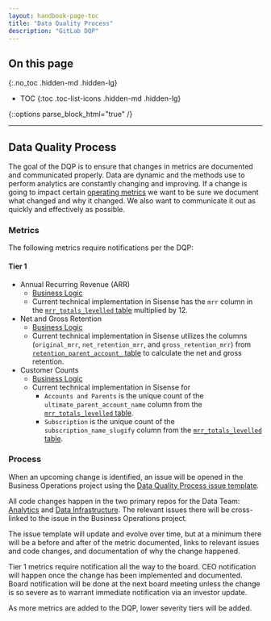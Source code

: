 ```yaml
---
layout: handbook-page-toc
title: "Data Quality Process"
description: "GitLab DQP"
---
```


## On this page
{:.no_toc .hidden-md .hidden-lg}

- TOC
{:toc .toc-list-icons .hidden-md .hidden-lg}

{::options parse_block_html="true" /}

----

## Data Quality Process

The goal of the DQP is to ensure that changes in metrics are documented and communicated properly. Data are dynamic and the methods use to perform analytics are constantly changing and improving. If a change is going to impact certain [operating metrics](/handbook/finance/operating-metrics/) we want to be sure we document what changed and why it changed. We also want to communicate it out as quickly and effectively as possible.


### Metrics

The following metrics require notifications per the DQP:


#### Tier 1

* Annual Recurring Revenue (ARR)
  * [Business Logic](https://about.gitlab.com/handbook/sales/#annual-recurring-revenue-arr)
  * Current technical implementation in Sisense has the `mrr` column in the [`mrr_totals_levelled` table](https://dbt.gitlabdata.com/#!/model/model.gitlab_snowflake.mrr_totals_levelled) multiplied by 12. 
* Net and Gross Retention
  * [Business Logic](https://about.gitlab.com/handbook/customer-success/vision/#retention-and-reasons-for-churn)
  * Current technical implementation in Sisense utilizes the columns (`original_mrr`, `net_retention_mrr`, and `gross_retention_mrr`) from  [`retention_parent_account_` table](https://dbt.gitlabdata.com/#!/model/model.gitlab_snowflake.retention_parent_account_) to calculate the net and gross retention.
* Customer Counts
  * [Business Logic](https://about.gitlab.com/handbook/sales/#customer-counts)
  * Current technical implementation in Sisense for
    * `Accounts and Parents` is the unique count of the `ultimate_parent_account_name` column from the [`mrr_totals_levelled` table](https://dbt.gitlabdata.com/#!/model/model.gitlab_snowflake.mrr_totals_levelled). 
    * `Subscription` is the unique count of the `subscription_name_slugify` column from the [`mrr_totals_levelled` table](https://dbt.gitlabdata.com/#!/model/model.gitlab_snowflake.mrr_totals_levelled). 


### Process

When an upcoming change is identified, an issue will be opened in the Business Operations project using the [Data Quality Process issue template](https://gitlab.com/gitlab-com/business-ops/dqp-data-quality-process/dqp-project/issues/new?issuable_template=Data_Quality_Process).

All code changes happen in the two primary repos for the Data Team: [Analytics](https://gitlab.com/meltano/analytics/) and [Data Infrastructure](https://gitlab.com/gitlab-data/data-image/). The relevant issues there will be cross-linked to the issue in the Business Operations project. 

The issue template will update and evolve over time, but at a minimum there will be a before and after of the metric documented, links to relevant issues and code changes, and documentation of why the change happened. 

Tier 1 metrics require notification all the way to the board. CEO notification will happen once the change has been implemented and documented. Board notification will be done at the next board meeting unless the change is so severe as to warrant immediate notification via an investor update.

As more metrics are added to the DQP, lower severity tiers will be added.
